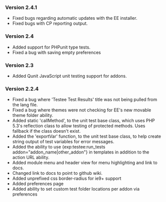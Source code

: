### Version 2.4.1
- Fixed bugs regarding automatic updates with the EE installer.
- Fixed bugs with CP reporting output.

### Version 2.4
- Added support for PHPunit type tests.
- Fixed a bug with saving empty preferences

### Version 2.3
- Added Qunit JavaScript unit testing support for addons.

### Version 2.2.4

- Fixed a bug where 'Testee Test Results' title was not being pulled from the lang file.
- Fixed a bug where themes were not checking for EE's new movable theme folder ability.
- Added static 'callMethod', to the unit test base class, which uses PHP 5.3's reflection class to allow testing of protected methods. Uses fallback if the class doesn't exist.
- Added the 'exportVar' function, to the unit test base class, to help create string output of test variables for error messages.
- Added the ability to use {exp:testee:run_tests addon="addon_name|other_addon"} in templates in addition to the action URL ability.
- Added module menu and header view for menu highlighting and link to docs.
- Changed link to docs to point to github wiki.
- Added unprefixed css border-radius for ie9+ support
- Added preferences page
- Added ability to set custom test folder locations per addon via preferences